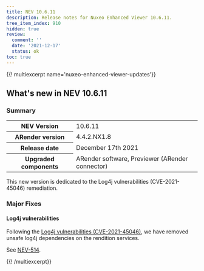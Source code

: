 ```yaml
---
title: NEV 10.6.11
description: Release notes for Nuxeo Enhanced Viewer 10.6.11.
tree_item_index: 910
hidden: true
review:
  comment: ''
  date: '2021-12-17'
  status: ok
toc: true
---
```


{{! multiexcerpt name='nuxeo-enhanced-viewer-updates'}}
## What's new in NEV 10.6.11

### Summary

<div class="table-scroll">
<table class="hover">
<tbody>
<tr>
<th colspan="1">NEV Version</th>
<td colspan="1">10.6.11</td>
</tr>
<tr>
<th colspan="1">ARender version</th>
<td colspan="1">4.4.2.NX1.8</td>
</tr>
<tr>
<th colspan="1">Release date</th>
<td colspan="1">December 17th 2021</td>
</tr>
<tr>
<th colspan="1">Upgraded components</th>
<td colspan="1">ARender software, Previewer (ARender connector)</td>
</tr>
</tbody>
</table>
</div>

This new version is dedicated to the Log4j vulnerabilities (CVE-2021-45046) remediation.

### Major Fixes

#### Log4j vulnerabilities

Following the [Log4j vulnerabilities (CVE-2021-45046)](https://logging.apache.org/log4j/2.x/security.html), we have removed unsafe log4j dependencies on the rendition services.

See [NEV-514](https://jira.nuxeo.com/browse/NEV-514).


{{! /multiexcerpt}}

